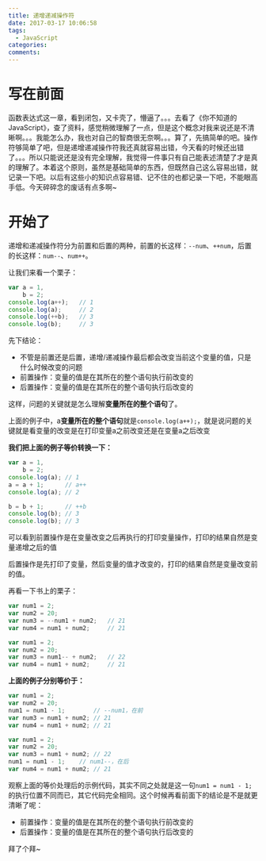 ```yaml
---
title: 递增递减操作符
date: 2017-03-17 10:06:58
tags: 
  - JavaScript
categories: 
comments:
---
```

# 写在前面
函数表达式这一章，看到闭包，又卡壳了，懵逼了。。。去看了《你不知道的JavaScript》，查了资料，感觉稍微理解了一点，但是这个概念对我来说还是不清晰啊。。。我能怎么办，我也对自己的智商很无奈啊。。。算了，先搞简单的吧。操作符够简单了吧，但是递增递减操作符我还真就容易出错，今天看的时候还出错了。。。所以只能说还是没有完全理解，我觉得一件事只有自己能表述清楚了才是真的理解了。本着这个原则，虽然是基础简单的东西，但既然自己这么容易出错，就记录一下吧。以后有这些小的知识点容易错、记不住的也都记录一下吧，不能眼高手低。今天碎碎念的废话有点多啊~

<!-- more -->
# 开始了
递增和递减操作符分为前置和后置的两种，前置的长这样：`--num`、`++num`，后置的长这样：`num--`、`num++`。

让我们来看一个栗子：

```javascript
var a = 1,
    b = 2;
console.log(a++);	// 1
console.log(a);		// 2
console.log(++b);	// 3
console.log(b); 	// 3
```

先下结论：
- 不管是前置还是后置，递增/递减操作最后都会改变当前这个变量的值，只是什么时候改变的问题
- 前置操作：变量的值是在其所在的整个语句执行前改变的
- 后置操作：变量的值是在其所在的整个语句执行后改变的

这样，问题的关键就是怎么理解**变量所在的整个语句**了。

上面的例子中，a**变量所在的整个语句**就是`console.log(a++);`，就是说问题的关键就是看变量的改变是在打印变量a之前改变还是在变量a之后改变

**我们把上面的例子等价转换一下：**

```javascript
var a = 1,
    b = 2;
console.log(a);	// 1
a = a + 1;      // a++
console.log(a); // 2

b = b + 1;      // ++b
console.log(b);	// 3
console.log(b);	// 3
```
可以看到前置操作是在变量改变之后再执行的打印变量操作，打印的结果自然是变量递增之后的值

后置操作是先打印了变量，然后变量的值才改变的，打印的结果自然是变量改变前的值。


再看一下书上的栗子：

```javascript
var num1 = 2;
var num2 = 20;
var num3 = --num1 + num2;	// 21
var num4 = num1 + num2;		// 21
```

```javascript
var num1 = 2;
var num2 = 20;
var num3 = num1-- + num2;	// 22
var num4 = num1 + num2;		// 21
```

**上面的例子分别等价于：**

```javascript
var num1 = 2;
var num2 = 20;
num1 = num1 - 1;        // --num1，在前
var num3 = num1 + num2;	// 21
var num4 = num1 + num2;	// 21
```

```javascript
var num1 = 2;
var num2 = 20;
var num3 = num1 + num2;	// 22
num1 = num1 - 1;	// num1--，在后
var num4 = num1 + num2;	// 21
```
观察上面的等价处理后的示例代码，其实不同之处就是这一句`num1 = num1 - 1;`的执行位置不同而已，其它代码完全相同。这个时候再看前面下的结论是不是就更清晰了呢：

- 前置操作：变量的值是在其所在的整个语句执行前改变的
- 后置操作：变量的值是在其所在的整个语句执行后改变的

拜了个拜~


<!-- more -->